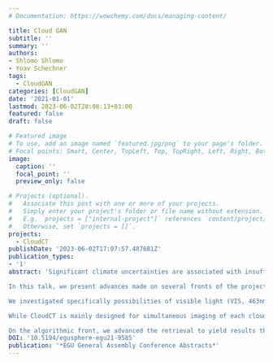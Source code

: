 ```yaml
---
# Documentation: https://wowchemy.com/docs/managing-content/

title: Cloud GAN
subtitle: ''
summary: ''
authors:
- Shlomo Shlomo
- Yoav Schechner
tags: 
  - CloudGAN
categories: [CloudGAN]
date: '2021-01-01'
lastmod: 2023-06-02T20:08:13+03:00
featured: false
draft: false

# Featured image
# To use, add an image named `featured.jpg/png` to your page's folder.
# Focal points: Smart, Center, TopLeft, Top, TopRight, Left, Right, BottomLeft, Bottom, BottomRight.
image:
  caption: ''
  focal_point: ''
  preview_only: false

# Projects (optional).
#   Associate this post with one or more of your projects.
#   Simply enter your project's folder or file name without extension.
#   E.g. `projects = ["internal-project"]` references `content/project/deep-learning/index.md`.
#   Otherwise, set `projects = []`.
projects: 
  - CloudCT
publishDate: '2023-06-02T17:07:57.487681Z'
publication_types:
- '1'
abstract: 'Significant climate uncertainties are associated with insufficient understanding of small warm clouds, due to the nature of their 3D structure and radiative transfer. It is desirable to improve understanding of such clouds and their sensitivity to environmental changes. This requires sensing platforms that are suitable for 3D sensing, and signal analysis tuned to 3D radiative transfer. We approach these challenges in the CloudCT project, funded by the ERC. It is a mission that develops and aims to demonstrate 3D volumetric scattering tomography of clouds. This will be facilitated by an unprecedented large formation of ten cooperating nanosatellites. The formation will simultaneously image cloud fields from multiple directions, at approximately 20m nadir ground resolution. Based on this data, scattering tomography will seek the 3D volumetric distribution of droplet effective radius, liquid water content and optical extinction. In addition to advancement of the technology, CloudCT will yield a global database of 3D macro and microphysical properties of warm cloud fields.

In this talk, we present advances made on several fronts of the project: modeling, payload, algorithm, and operation. Regarding cloud modeling, we performed LES simulations (using the SAM model with bin microphysics) of warm convective cloud fields (at different environments), at high spatial resolution. Using the simulated clouds properties, several imager and waveband possibilities have been quantitatively considered for the mission. Major consideration criteria are tomographic quality in the face of sensor and photon noise, calibration errors and stray light. Additional criteria are technological availability, platform constraints, calibration requirements and cost.

We investigated specifically possibilities of visible light (VIS, 463nm, 545nm, 645nm, and 705nm) short wave infra-red (SWIR, 1641 nm), and polarized imagers (POL, 463nm, 545nm, 645nm, and 705nm).  These examinations relied on physical modeling of 3D radiative transfer and the sensing processes. Due to platform constraints in CloudCT, each platform will carry a single camera exclusively (either VIS/NIR or SWIR). Hence, we describe the tradeoff of introducing SWIR cameras and various POL architectures.  

While CloudCT is mainly designed for simultaneous imaging of each cloud field, it is possible to tolerate a lag of several seconds, as small warm clouds hardly evolve in this time scale (at the 20 meter spatial scale). We exploit this, to add more view-points, using the same number of platforms (10). The added viewpoints correspond to single-scattering angles, where polarization yields enhanced sensitivity to the droplet microphysics. These angles require sampling of <1° in the fogbow region. This dictates requirements for the platform attitude control.  

On the algorithmic front, we advanced the retrieval to yield results that (compared to the simulated ground truth) have smaller errors than the prior art. Elements of our advancement include initialization by a parametric horizontally-uniform microphysical model. The parameters of this initialization are determined by a fast optimization process.  The optimized initialization is particularly strong, when relying on the detected degree of linear polarization, instead of radiance.'
DOI: '10.5194/egusphere-egu21-9585'
publication: '*EGU General Assembly Conference Abstracts*'
---
```


